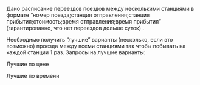 Дано расписание переездов поездов между несколькими станциями в формате “номер поезда;станция отправления;станция прибытия;стоимость;время отправления;время прибытия” (гарантированно, что нет переездов дольше суток) . 

Необходимо получить “лучшие” варианты (несколько, если это возможно) проезда между всеми станциями так чтобы побывать на каждой станции 1 раз. Запросы на лучшие варианты:

  Лучшие по цене
  
  Лучшие по времени
